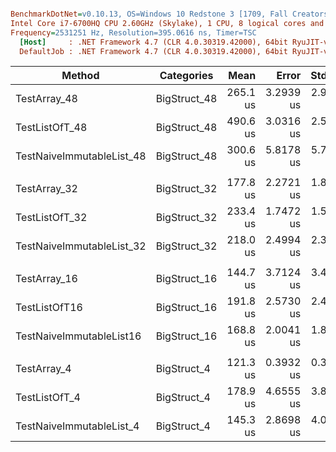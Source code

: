``` ini

BenchmarkDotNet=v0.10.13, OS=Windows 10 Redstone 3 [1709, Fall Creators Update] (10.0.16299.309)
Intel Core i7-6700HQ CPU 2.60GHz (Skylake), 1 CPU, 8 logical cores and 4 physical cores
Frequency=2531251 Hz, Resolution=395.0616 ns, Timer=TSC
  [Host]     : .NET Framework 4.7 (CLR 4.0.30319.42000), 64bit RyuJIT-v4.7.2633.0
  DefaultJob : .NET Framework 4.7 (CLR 4.0.30319.42000), 64bit RyuJIT-v4.7.2633.0


```
|                    Method |   Categories |     Mean |     Error |    StdDev | Scaled | ScaledSD |
|-------------------------- |------------- |---------:|----------:|----------:|-------:|---------:|
|              TestArray_48 | BigStruct_48 | 265.1 us | 3.2939 us | 2.9200 us |   1.00 |     0.00 |
|            TestListOfT_48 | BigStruct_48 | 490.6 us | 3.0316 us | 2.5315 us |   1.85 |     0.02 |
| TestNaiveImmutableList_48 | BigStruct_48 | 300.6 us | 5.8178 us | 5.7139 us |   1.13 |     0.02 |
|                           |              |          |           |           |        |          |
|              TestArray_32 | BigStruct_32 | 177.8 us | 2.2721 us | 1.8973 us |   1.00 |     0.00 |
|            TestListOfT_32 | BigStruct_32 | 233.4 us | 1.7472 us | 1.5489 us |   1.31 |     0.02 |
| TestNaiveImmutableList_32 | BigStruct_32 | 218.0 us | 2.4994 us | 2.3380 us |   1.23 |     0.02 |
|                           |              |          |           |           |        |          |
|              TestArray_16 | BigStruct_16 | 144.7 us | 3.7124 us | 3.4726 us |   1.00 |     0.00 |
|             TestListOfT16 | BigStruct_16 | 191.8 us | 2.5730 us | 2.4068 us |   1.33 |     0.03 |
|  TestNaiveImmutableList16 | BigStruct_16 | 168.8 us | 2.0041 us | 1.8747 us |   1.17 |     0.03 |
|                           |              |          |           |           |        |          |
|               TestArray_4 |  BigStruct_4 | 121.3 us | 0.3932 us | 0.3678 us |   1.00 |     0.00 |
|             TestListOfT_4 |  BigStruct_4 | 178.9 us | 4.6555 us | 3.8876 us |   1.48 |     0.03 |
|  TestNaiveImmutableList_4 |  BigStruct_4 | 145.3 us | 2.8698 us | 4.0230 us |   1.20 |     0.03 |

